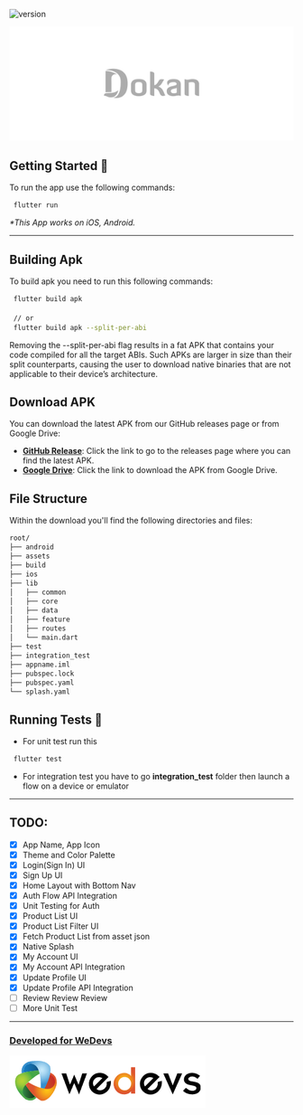 ![version](https://img.shields.io/badge/version-7.1.1-blue.svg)

![dokan_grey_image](./assets/images/brand.png)

## Getting Started 🚀

To run the app use the following commands:

```sh
 flutter run
```

_\*This App works on iOS, Android._

---

## Building Apk

To build apk you need to run this following commands:

```sh
 flutter build apk

 // or
 flutter build apk --split-per-abi
```

Removing the --split-per-abi flag results in a fat APK that contains your code compiled for all the target ABIs. Such APKs are larger in size than their split counterparts, causing the user to download native binaries that are not applicable to their device’s architecture.

## Download APK

You can download the latest APK from our GitHub releases page or from Google Drive:

- **[GitHub Release](https://github.com/7ANV1R/dokan-weDevs_Assignment/releases/tag/initial_release)**: Click the link to go to the releases page where you can find the latest APK.
- **[Google Drive](https://drive.google.com/drive/folders/1YjfAT24h0P5GSfuslWx3wP4EcrJVUtkn?usp=sharing)**: Click the link to download the APK from Google Drive.

## File Structure

Within the download you'll find the following directories and files:

```
root/
├── android
├── assets
├── build
├── ios
├── lib
│   ├── common
│   ├── core
│   ├── data
│   ├── feature
│   ├── routes
│   └── main.dart
├── test
├── integration_test
├── appname.iml
├── pubspec.lock
├── pubspec.yaml
└── splash.yaml

```

## Running Tests 🧪

- For unit test run this

```sh
 flutter test
```

- For integration test you have to go **integration_test** folder then launch a flow on a device or emulator

---

## TODO:

- [x] App Name, App Icon <br/>
- [x] Theme and Color Palette <br/>
- [x] Login(Sign In) UI <br/>
- [x] Sign Up UI <br/>
- [x] Home Layout with Bottom Nav <br/>
- [x] Auth Flow API Integration <br/>
- [x] Unit Testing for Auth <br/>
- [x] Product List UI <br/>
- [x] Product List Filter UI <br/>
- [x] Fetch Product List from asset json <br/>
- [x] Native Splash <br/>
- [x] My Account UI <br/>
- [x] My Account API Integration <br/>
- [x] Update Profile UI <br/>
- [x] Update Profile API Integration <br/>
- [ ] Review Review Review <br/>
- [ ] More Unit Test <br/>

---

### [Developed for WeDevs](https://wedevs.com/)

![wedevs_logo](./assets/images/wedevs.png)
